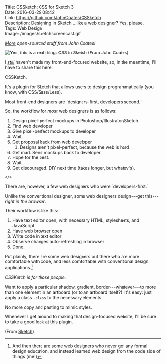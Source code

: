 Title: CSSketch: CSS for Sketch 3  
Date: 2016-03-29 08:42  
Link: https://github.com/JohnCoates/CSSketch  
Description: Designing in Sketch ...like a web designer? Yes, please.  
Tags: Web Design  
Image: /images/sketchscreencast.gif  

*[More][1] open-sourced stuff from John Coates!*
<!-- {em:.topstory} -->

![Yes, this is a real thing: CSS in Sketch (From John Coates)][2]
<!-- {style="border: 0.2em solid lightgray"} -->

I [*still*][3] haven't made my front-end-focused website, so, in the meantime, I'll have to share this here.

CSSKetch.

It's a plugin for Sketch that allows users to design programmatically (you know, with CSS/Sass/Less).

Most front-end designers are \`designers-first, developers second.\`

So, the workflow for *most* web designers is as follows:

1. Design pixel-perfect mockups in Photoshop/Illustrator/Sketch
2. Find web developer
3. Give pixel-perfect mockups to developer
4. Wait.
5. Get proposal back from web developer
	1. Designs aren't pixel-perfect, because the web is hard
6. Get mad. Send mockups back to developer.
7. Hope for the best.
8. Wait.
9. Get discouraged. DIY next time (takes longer, but whatev's).

`</>`

There are, however, a few web designers who were \`developers-first.\`

Unlike the conventional designer, some web designers design---get this---*right in the browser*.

Their workflow is like this:

1. Have text editor open, with necessary HTML, stylesheets, and JavaScript
2. Have web browser open
3. Write code in text editor
4. Observe changes auto-refreshing in browser
5. Done.

Put plainly, there are some web designers out there who are more comfortable with code, and less comfortable with conventional design applications.[^1]

*CSSKetch is for those people.*
<!-- {em:.takehome} -->

Want to apply a particular shadow, gradient, border---whatever---to more than one element in an artboard (or to an artboard itself?). It's easy: just apply a class `.class` to the necessary elements.

No more copy and pasting to mimic styles.

Whenever I get around to making that design-focused website, I'll be sure to take a good look at this plugin.

(From [Sketch][4])

[^1]: And then there are some web designers who never got any formal design education, and instead learned web design from the code side of things (me!)

[1]: /2016/3/29/apple-tv-aerial-views-screen-saver "An earlier post sharing more work from John Coates"
[2]: /images/sketchscreencast.gif "Screencast of CSSketch from John Coates"
[3]: /2016/2/23/looking-ahead-2016-and-beyond#future-projects "An earlier post discussing my future projects"
[4]: https://twitter.com/sketchapp/status/710421255405621248 "Sketch's tweet with a link to John Coates's plugin"